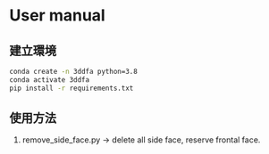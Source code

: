 # User manual

## 建立環境
```bash
conda create -n 3ddfa python=3.8
conda activate 3ddfa
pip install -r requirements.txt
```
## 使用方法
1. remove_side_face.py -> delete all side face, reserve frontal face.
